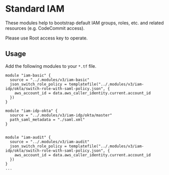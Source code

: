# Standard IAM

These modules help to bootstrap default IAM groups, roles, etc. and related resources (e.g. CodeCommit access).

Please use Root access key to operate.

## Usage

Add the following modules to your `*.tf` file.

```
module "iam-basic" {
  source = "../.modules/v3/iam-basic"
  json_switch_role_policy = templatefile("../.modules/v3/iam-idp/okta/switch-role-with-saml-policy.json", {
    aws_account_id = data.aws_caller_identity.current.account_id
  })
}

module "iam-idp-okta" {
  source = "../.modules/v3/iam-idp/okta/master"
  path_saml_metadata = "./saml.xml"
}


module "iam-audit" {
  source = "../.modules/v3/iam-audit"
  json_switch_role_policy = templatefile("../.modules/v3/iam-idp/okta/switch-role-with-saml-policy.json", {
    aws_account_id = data.aws_caller_identity.current.account_id
  })
}
...

```
